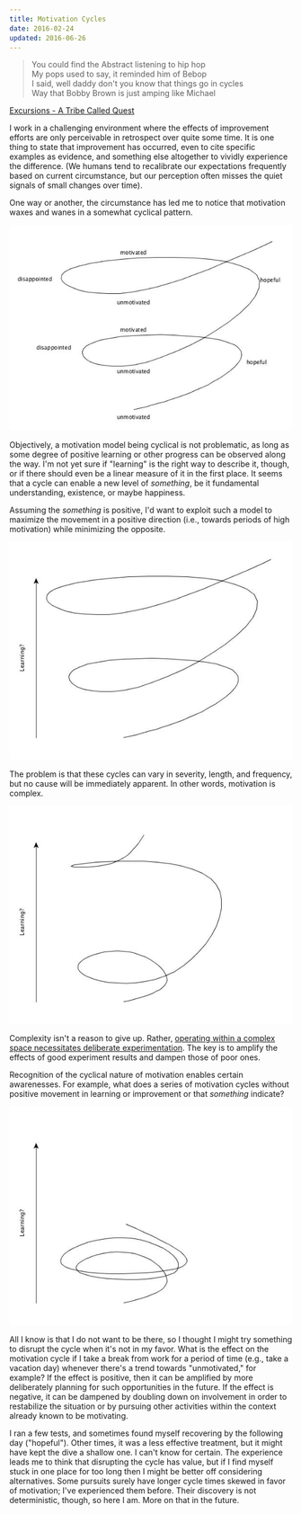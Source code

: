 ```yaml
---
title: Motivation Cycles
date: 2016-02-24
updated: 2016-06-26
---
```



>You could find the Abstract listening to hip hop<br/>
My pops used to say, it reminded him of Bebop<br/>
I said, well daddy don't you know that things go in cycles<br/>
Way that Bobby Brown is just amping like Michael

<div class="citation"><a href="https://en.wikipedia.org/wiki/The_Low_End_Theory">Excursions - A Tribe Called Quest</a></div>

I work in a challenging environment where the effects of improvement efforts are only perceivable in retrospect over quite some time. It is one thing to state that improvement has occurred, even to cite specific examples as evidence, and something else altogether to vividly experience the difference. (We humans tend to recalibrate our expectations frequently based on current circumstance, but our perception often misses the quiet signals of small changes over time). 

<div class="pagebreak"></div>

One way or another, the circumstance has led me to notice that motivation waxes and wanes in a somewhat cyclical pattern.

![Cycles](/assets/posts/2016-02-24-motivation-cycles-00.jpg)

Objectively, a motivation model being cyclical is not problematic, as long as some degree of positive learning or other progress can be observed along the way. I'm not yet sure if "learning" is the right way to describe it, though, or if there should even be a linear measure of it in the first place. It seems that a cycle can enable a new level of *something*, be it fundamental understanding, existence, or maybe happiness.

<div class="pagebreak"></div>

Assuming the *something* is positive, I'd want to exploit such a model to maximize the movement in a positive direction (i.e., towards periods of high motivation) while minimizing the opposite.

![Cycles](/assets/posts/2016-02-24-motivation-cycles-01.jpg)

<div class="pagebreak"></div>

The problem is that these cycles can vary in severity, length, and frequency, but no cause will be immediately apparent. In other words, motivation is complex.

![Cycles](/assets/posts/2016-02-24-motivation-cycles-02.jpg)

Complexity isn't a reason to give up. Rather, [operating within a complex space necessitates deliberate experimentation](https://en.wikipedia.org/wiki/Cynefin_Framework). The key is to amplify the effects of good experiment results and dampen those of poor ones.

<div class="pagebreak"></div>

Recognition of the cyclical nature of motivation enables certain awarenesses. For example, what does a series of motivation cycles without positive movement in learning or improvement or that *something* indicate?

![Cycles](/assets/posts/2016-02-24-motivation-cycles-03.jpg)

All I know is that I do not want to be there, so I thought I might try something to disrupt the cycle when it's not in my favor. What is the effect on the motivation cycle if I take a break from work for a period of time (e.g., take a vacation day) whenever there's a trend towards "unmotivated," for example? If the effect is positive, then it can be amplified by more deliberately planning for such opportunities in the future. If the effect is negative, it can be dampened by doubling down on involvement in order to restabilize the situation or by pursuing other activities within the context already known to be motivating.

I ran a few tests, and sometimes found myself recovering by the following day ("hopeful"). Other times, it was a less effective treatment, but it might have kept the dive a shallow one. I can't know for certain. The experience leads me to think that disrupting the cycle has value, but if I find myself stuck in one place for too long then I might be better off considering alternatives. Some pursuits surely have longer cycle times skewed in favor of motivation; I've experienced them before. Their discovery is not deterministic, though, so here I am. More on that in the future.